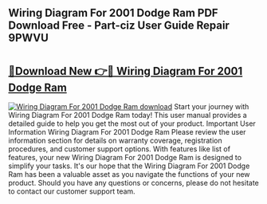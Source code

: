 ## Wiring Diagram For 2001 Dodge Ram PDF Download Free - Part-ciz User Guide Repair 9PWVU

# <h2><a href="http://dfqcdu.blite.top/?on=Wiring+Diagram+For+2001+Dodge+Ram">🔗Download New 👉🔴 Wiring Diagram For 2001 Dodge Ram</a></h2>

[![Wiring Diagram For 2001 Dodge Ram download](https://i.imgur.com/lujVjoI.png)](http://dfqcdu.blite.top/?on=Wiring+Diagram+For+2001+Dodge+Ram)
Start your journey with Wiring Diagram For 2001 Dodge Ram today! This user manual provides a detailed guide to help you get the most out of your product. Important User Information Wiring Diagram For 2001 Dodge Ram Please review the user information section for details on warranty coverage, registration procedures, and customer support options. With features like list of features, your new Wiring Diagram For 2001 Dodge Ram is designed to simplify your tasks. It's our hope that the Wiring Diagram For 2001 Dodge Ram has been a valuable asset as you navigate the functions of your new product. Should you have any questions or concerns, please do not hesitate to contact our customer support team.
